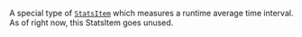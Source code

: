 A special type of [`StatsItem`](https://create.roblox.com/docs/reference/engine/classes/StatsItem) which measures a runtime average time
interval. As of right now, this StatsItem goes unused.